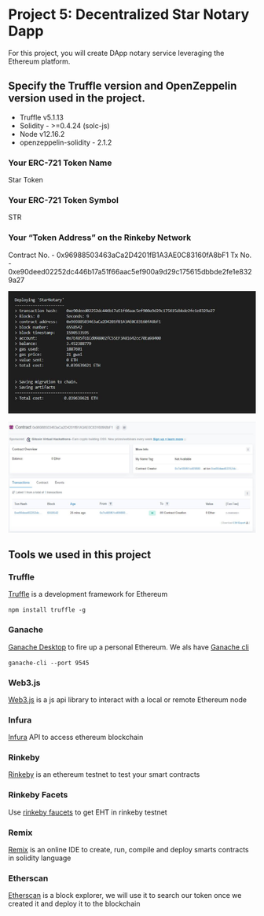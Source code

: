 # Project 5: Decentralized Star Notary Dapp

For this project, you will create DApp notary service leveraging the Ethereum platform.

## Specify the Truffle version and OpenZeppelin version used in the project.

- Truffle v5.1.13 
- Solidity - >=0.4.24 (solc-js)
- Node v12.16.2
- openzeppelin-solidity - 2.1.2

### Your ERC-721 Token Name
Star Token

### Your ERC-721 Token Symbol
STR

### Your “Token Address” on the Rinkeby Network

Contract No. - 0x96988503463aCa2D4201fB1A3AE0C83160fA8bF1
Tx No. - 0xe90deed02252dc446b17a51f66aac5ef900a9d29c175615dbbde2fe1e8329a27

![Alt text](https://github.com/divvu/CryptoStarDapp/blob/master/deploy.JPG)

![Alt text](https://github.com/divvu/CryptoStarDapp/blob/master/deploy1.JPG)

## Tools we used in this project

### Truffle

[Truffle](https://truffleframework.com/truffle) is a development framework for Ethereum

`npm install truffle -g`

### Ganache

[Ganache Desktop](https://truffleframework.com/ganache) to fire up a personal Ethereum.
We als have [Ganache cli](https://github.com/trufflesuite/ganache-cli)

`ganache-cli --port 9545`

### Web3.js

[Web3.js](https://web3js.readthedocs.io/en/1.0/) is a js api library to interact with a local or remote Ethereum node

### Infura

[Infura](https://infura.io/) API to access ethereum blockchain

### Rinkeby

[Rinkeby](https://rinkeby.etherscan.io/) is an ethereum testnet to test your smart contracts

### Rinkeby Facets

Use [rinkeby faucets](https://faucet.rinkeby.io/) to get EHT in rinkeby testnet

### Remix

[Remix](https://remix.ethereum.org) is an online IDE to create, run, compile and deploy smarts contracts in solidity language

### Etherscan

[Etherscan](https://etherscan.io/) is a block explorer, we will use it to search our token once we created it and deploy it to the blockchain
